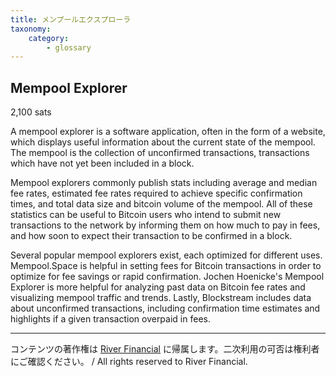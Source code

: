 ```yaml
---
title: メンプールエクスプローラ
taxonomy:
    category:
        - glossary
---
```


## Mempool Explorer
2,100 sats

A mempool explorer is a software application, often in the form of a website, which displays useful information about the current state of the mempool. The mempool is the collection of unconfirmed transactions, transactions which have not yet been included in a block.

Mempool explorers commonly publish stats including average and median fee rates, estimated fee rates required to achieve specific confirmation times, and total data size and bitcoin volume of the mempool. All of these statistics can be useful to Bitcoin users who intend to submit new transactions to the network by informing them on how much to pay in fees, and how soon to expect their transaction to be confirmed in a block.

Several popular mempool explorers exist, each optimized for different uses. Mempool.Space is helpful in setting fees for Bitcoin transactions in order to optimize for fee savings or rapid confirmation. Jochen Hoenicke's Mempool Explorer is more helpful for analyzing past data on Bitcoin fee rates and visualizing mempool traffic and trends. Lastly, Blockstream includes data about unconfirmed transactions, including confirmation time estimates and highlights if a given transaction overpaid in fees.

---
コンテンツの著作権は [River Financial](https://river.com/) に帰属します。二次利用の可否は権利者にご確認ください。 / All rights reserved to River Financial.
